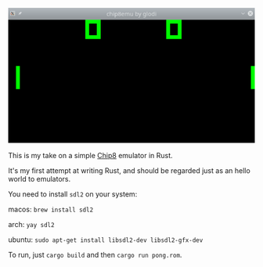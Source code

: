 ![alt text](https://github.com/GLodi/chip8emu/blob/master/example.png?raw=true)


This is my take on a simple [Chip8](https://en.wikipedia.org/wiki/CHIP-8) emulator in Rust.

It's my first attempt at writing Rust, and should be regarded just as an hello world to emulators.

You need to install `sdl2` on your system:

macos: `brew install sdl2`

arch: `yay sdl2`

ubuntu: `sudo apt-get install libsdl2-dev libsdl2-gfx-dev`

To run, just `cargo build` and then `cargo run pong.rom`.
